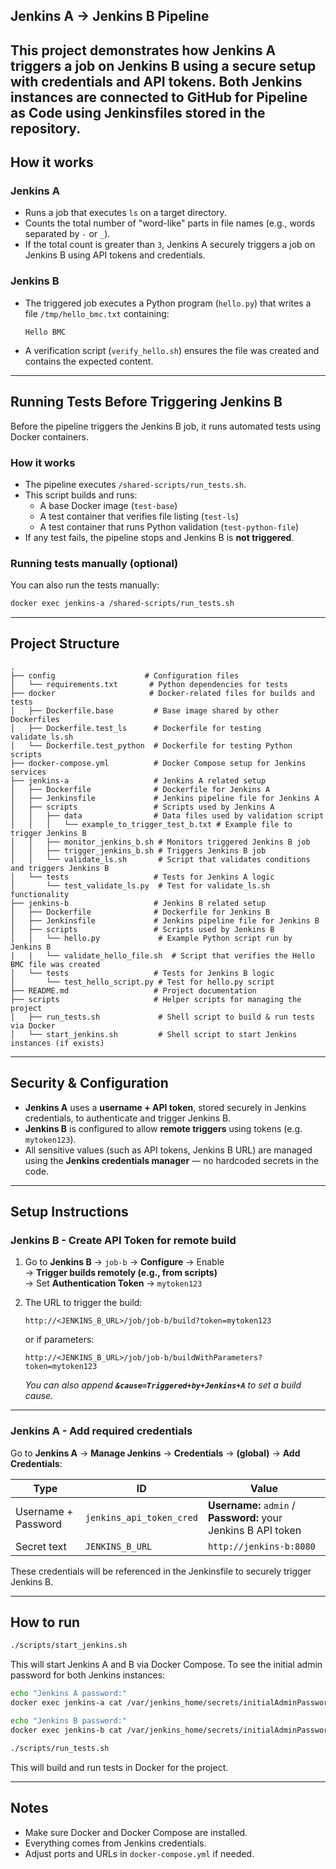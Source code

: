## Jenkins A → Jenkins B Pipeline

This project demonstrates how **Jenkins A** triggers a job on **Jenkins B** using a secure setup with credentials and API tokens. Both Jenkins instances are connected to GitHub for Pipeline as Code using Jenkinsfiles stored in the repository.
---

## How it works

### Jenkins A

- Runs a job that executes `ls` on a target directory.
- Counts the total number of "word-like" parts in file names (e.g., words separated by `-` or `_`).
- If the total count is greater than `3`, Jenkins A securely triggers a job on Jenkins B using API tokens and credentials.

### Jenkins B

- The triggered job executes a Python program (`hello.py`) that writes a file `/tmp/hello_bmc.txt` containing:
  ```
  Hello BMC
  ```
- A verification script (`verify_hello.sh`) ensures the file was created and contains the expected content.

---

## Running Tests Before Triggering Jenkins B

Before the pipeline triggers the Jenkins B job, it runs automated tests using Docker containers.

### How it works
- The pipeline executes `/shared-scripts/run_tests.sh`.
- This script builds and runs:
  - A base Docker image (`test-base`)
  - A test container that verifies file listing (`test-ls`)
  - A test container that runs Python validation (`test-python-file`)
- If any test fails, the pipeline stops and Jenkins B is **not triggered**.

### Running tests manually (optional)
You can also run the tests manually:
```bash
docker exec jenkins-a /shared-scripts/run_tests.sh
```

---

## Project Structure

```
.
├── config                    # Configuration files
│   └── requirements.txt       # Python dependencies for tests
├── docker                     # Docker-related files for builds and tests
│   ├── Dockerfile.base         # Base image shared by other Dockerfiles
│   ├── Dockerfile.test_ls      # Dockerfile for testing validate_ls.sh
│   └── Dockerfile.test_python  # Dockerfile for testing Python scripts
├── docker-compose.yml          # Docker Compose setup for Jenkins services
├── jenkins-a                   # Jenkins A related setup
│   ├── Dockerfile              # Dockerfile for Jenkins A
│   ├── Jenkinsfile             # Jenkins pipeline file for Jenkins A
│   ├── scripts                 # Scripts used by Jenkins A
│   │   ├── data                # Data files used by validation script
│   │   │   └── example_to_trigger_test_b.txt # Example file to trigger Jenkins B
│   │   ├── monitor_jenkins_b.sh # Monitors triggered Jenkins B job
│   │   ├── trigger_jenkins_b.sh # Triggers Jenkins B job
│   │   └── validate_ls.sh       # Script that validates conditions and triggers Jenkins B
│   └── tests                   # Tests for Jenkins A logic
│       └── test_validate_ls.py  # Test for validate_ls.sh functionality
├── jenkins-b                   # Jenkins B related setup
│   ├── Dockerfile              # Dockerfile for Jenkins B
│   ├── Jenkinsfile             # Jenkins pipeline file for Jenkins B
│   ├── scripts                 # Scripts used by Jenkins B
│   │   └── hello.py             # Example Python script run by Jenkins B
|   |   └── validate_hello_file.sh  # Script that verifies the Hello BMC file was created 
│   └── tests                   # Tests for Jenkins B logic
│       └── test_hello_script.py # Test for hello.py script
├── README.md                   # Project documentation
├── scripts                     # Helper scripts for managing the project
│   ├── run_tests.sh             # Shell script to build & run tests via Docker
│   └── start_jenkins.sh         # Shell script to start Jenkins instances (if exists)
```

---

## Security & Configuration

- **Jenkins A** uses a **username + API token**, stored securely in Jenkins credentials, to authenticate and trigger Jenkins B.
- **Jenkins B** is configured to allow **remote triggers** using tokens (e.g. `mytoken123`).
- All sensitive values (such as API tokens, Jenkins B URL) are managed using the **Jenkins credentials manager** — no hardcoded secrets in the code.

---

## Setup Instructions

### Jenkins B - Create API Token for remote build

1. Go to **Jenkins B** → `job-b` → **Configure** → Enable\
   → **Trigger builds remotely (e.g., from scripts)**\
   → Set **Authentication Token** → `mytoken123`

2. The URL to trigger the build:

   ```
   http://<JENKINS_B_URL>/job/job-b/build?token=mytoken123
   ```

   or if parameters:

   ```
   http://<JENKINS_B_URL>/job/job-b/buildWithParameters?token=mytoken123
   ```

   *You can also append **`&cause=Triggered+by+Jenkins+A`** to set a build cause.*

---

### Jenkins A - Add required credentials

Go to **Jenkins A** → **Manage Jenkins** → **Credentials** → **(global)** → **Add Credentials**:

| Type                | ID                       | Value                                                          |
| ------------------- | ------------------------ | -------------------------------------------------------------- |
| Username + Password | `jenkins_api_token_cred` | **Username:** `admin` / **Password:** your Jenkins B API token |
| Secret text         | `JENKINS_B_URL`          | `http://jenkins-b:8080`                                        |

These credentials will be referenced in the Jenkinsfile to securely trigger Jenkins B.

---

## How to run

```bash
./scripts/start_jenkins.sh
```

This will start Jenkins A and B via Docker Compose.
To see the initial admin password for both Jenkins instances:

```bash
echo "Jenkins A password:"
docker exec jenkins-a cat /var/jenkins_home/secrets/initialAdminPassword || echo "Jenkins A not ready"

echo "Jenkins B password:"
docker exec jenkins-b cat /var/jenkins_home/secrets/initialAdminPassword || echo "Jenkins B not ready"
```

```bash
./scripts/run_tests.sh
```

This will build and run tests in Docker for the project.

---

## Notes

- Make sure Docker and Docker Compose are installed.
- Everything comes from Jenkins credentials.
- Adjust ports and URLs in `docker-compose.yml` if needed.

